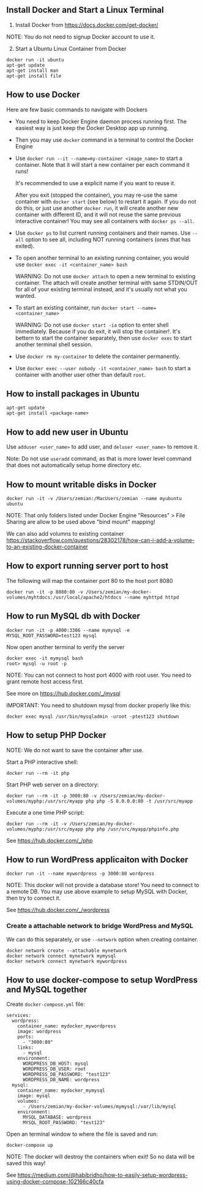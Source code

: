 
## Install Docker and Start a Linux Terminal

1. Install Docker from https://docs.docker.com/get-docker/

NOTE: You do not need to signup Docker account to use it.

2. Start a Ubuntu Linux Container from Docker

```
docker run -it ubuntu
apt-get update
apt-get install man
apt-get install file
```

## How to use Docker

Here are few basic commands to navigate with Dockers

* You need to keep Docker Engine daemon process running first. The easiest way is just keep the Docker Desktop app up running.
* Then you may use `docker` command in a terminal to control the Docker Engine
* Use `docker run --it --name=my-container <image_name>` to start a container. Note that it will start a new container per each command it runs! 

	It's recommended to use a explicit name if you want to reuse it.

	After you exit (stopped the container), you may re-use the same container with `docker start` (see below) to restart it again. If you do not do this, or just use another `docker run`, it will create another new container with different ID, and it will not reuse the same previous interactive container! You may see all containers with `docker ps --all`.
* Use `docker ps` to list current running containers and their names. Use `--all` option to see all, including NOT running containers (ones that has exited).
* To open another terminal to an existing running container, you would use `docker exec -it <container_name> bash`

	WARNING: Do not use `docker attach` to open a new terminal to existing container. The attach will create another terminal with same STDIN/OUT for all of your existing terminal instead, and it's usually not what you wanted.
* To start an existing container, run `docker start --name=<container_name>`

	WARNING: Do not use `docker start -ia` option to enter shell immediately. Because if you do exit, it will stop the container!. It's bettern to start the container separately, then use `docker exec` to start another terminal shell session.
* Use `docker rm my-container` to delete the container permanently.
* Use `docker exec --user nobody -it <container_name> bash` to start a container with another user other than default `root`.

## How to install packages in Ubuntu

```
apt-get update
apt-get install <package-name>
```

## How to add new user in Ubuntu

Use `adduser <user_name>` to add user, and `deluser <user_name>` to remove it.

Note: Do not use `useradd` command, as that is more lower level command that does not automatically setup home directory etc.

## How to mount writable disks in Docker

```
docker run -it -v /Users/zemian:/MacUsers/zemian --name myubuntu ubuntu
```

NOTE: That only folders listed under Docker Engine "Resources" > File Sharing are allow to be used above "bind mount" mapping!

We can also add volumns to existing container
https://stackoverflow.com/questions/28302178/how-can-i-add-a-volume-to-an-existing-docker-container

## How to export running server port to host

The following will map the container port 80 to the host port 8080

```
docker run -it -p 8080:80 -v /Users/zemian/my-docker-volumes/myhtdocs:/usr/local/apache2/htdocs --name myhttpd httpd
```

## How to run MySQL db with Docker

```
docker run -it -p 4000:3306 --name mymysql -e MYSQL_ROOT_PASSWORD=test123 mysql
```

Now open another terminal to verify the server

```
docker exec -it mymysql bash
root> mysql -u root -p
```

NOTE: You can not connect to host port 4000 with root user. You need to grant remote host access first.

See more on https://hub.docker.com/_/mysql

IMPORTANT: You need to shutdown mysql from docker properly like this:

```
docker exec mysql /usr/bin/mysqladmin -uroot -ptest123 shutdown
```

## How to setup PHP Docker

NOTE: We do not want to save the container after use.

Start a PHP interactive shell:

```
docker run --rm -it php
```

Start PHP web server on a directory:

```
docker run --rm -it -p 3000:80 -v /Users/zemian/my-docker-volumes/myphp:/usr/src/myapp php php -S 0.0.0.0:80 -t /usr/src/myapp
```

Execute a one time PHP script:

```
docker run --rm -it -v /Users/zemian/my-docker-volumes/myphp:/usr/src/myapp php php /usr/src/myapp/phpinfo.php
```

See https://hub.docker.com/_/php

## How to run WordPress applicaiton with Docker

```
docker run -it --name mywordpress -p 3000:80 wordpress
```

NOTE: This docker will not provide a database store! You need to connect to a remote DB. You may use above example to setup MySQL with Docker, then try to connect it.

See https://hub.docker.com/_/wordpress

### Create a attachable network to bridge WordPress and MySQL

We can do this separately, or use `--network` option when creating container.

```
docker network create --attachable mynetwork
docker network connect mynetwork mymysql
docker network connect mynetwork mywordpress
```

## How to use docker-compose to setup WordPress and MySQL together

Create `docker-compose.yml` file:

```
services:
  wordpress:
    container_name: mydocker_mywordpress
    image: wordpress
    ports:
      - "3000:80"
    links:
      - mysql
    environment:
      WORDPRESS_DB_HOST: mysql
      WORDPRESS_DB_USER: root
      WORDPRESS_DB_PASSWORD: "test123"
      WORDPRESS_DB_NAME: wordpress
  mysql:
    container_name: mydocker_mymysql
    image: mysql
    volumes:
      - /Users/zemian/my-docker-volumes/mymysql:/var/lib/mysql
    environment:
      MYSQL_DATABASE: wordpress
      MYSQL_ROOT_PASSWORD: "test123"
```

Open an terminal window to where the file is saved and run:

```
docker-compose up
```

NOTE: The docker will destroy the containers when exit! So no data will be saved this way!

See https://medium.com/@habibridho/how-to-easily-setup-wordpress-using-docker-compose-102166c40cfa
